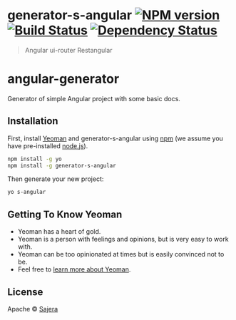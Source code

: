 # generator-s-angular [![NPM version][npm-image]][npm-url] [![Build Status][travis-image]][travis-url] [![Dependency Status][daviddm-image]][daviddm-url]
> Angular ui-router Restangular

# angular-generator
Generator of simple Angular project with some basic docs.

## Installation

First, install [Yeoman](http://yeoman.io) and generator-s-angular using [npm](https://www.npmjs.com/) (we assume you have pre-installed [node.js](https://nodejs.org/)).

```bash
npm install -g yo
npm install -g generator-s-angular
```

Then generate your new project:

```bash
yo s-angular
```

## Getting To Know Yeoman

 * Yeoman has a heart of gold.
 * Yeoman is a person with feelings and opinions, but is very easy to work with.
 * Yeoman can be too opinionated at times but is easily convinced not to be.
 * Feel free to [learn more about Yeoman](http://yeoman.io/).

## License

Apache © [Sajera]()


[npm-image]: https://badge.fury.io/js/generator-s-angular.svg
[npm-url]: https://npmjs.org/package/generator-s-angular
[travis-image]: https://travis-ci.org/n/generator-s-angular.svg?branch=master
[travis-url]: https://travis-ci.org/n/generator-s-angular
[daviddm-image]: https://david-dm.org/n/generator-s-angular.svg?theme=shields.io
[daviddm-url]: https://david-dm.org/n/generator-s-angular
